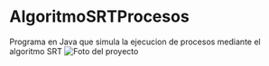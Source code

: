 # AlgoritmoSRTProcesos
Programa en Java que simula la ejecucion de procesos mediante el algoritmo SRT
![Foto del proyecto](https://github.com/rszaldumbide/AlgoritmoSRTProcesos/assets/104150751/5c28e464-d5f6-4741-9c84-33994162b794)
